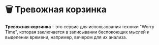 # 🗑️ Тревожная корзинка
**Тревожная корзинка** – это сервис для использования техники "Worry Time", которая заключается в записывании беспокоющих мыслей и выделении времени, например, вечером для их анализа.